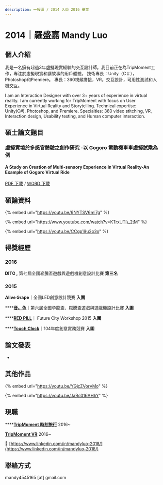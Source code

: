 ```yaml
---
description: 一般碩 / 2014 入學 2016 畢業
---
```


# 2014｜羅盛嘉 Mandy Luo

## 個人介紹

我是一名擁有超過3年虛擬現實經驗的交互設計師。我目前正在為TripMoment工作，專注於虛擬現實和講故事的用戶體驗。 技術專長：Unity（C＃），Photoshop和Premiere。 專長：360視頻拼接，VR，交互設計，可用性測試和人機交互。

I am an Interaction Designer with over 3+ years of experience in virtual reality. I am currently working for TripMoment with focus on User Experience in Virtual Reality and Storytelling. Technical expertise: Unity\(C\#\), Photoshop, and Premiere. Specialties: 360 video stitching, VR, Interaction design, Usability testing, and Human computer interaction.

## 碩士論文題目

### 虛擬實境於多感官體驗之創作研究 -以 Gogoro 電動機⾞車虛擬試乘為例

#### A Study on Creation of Multi-sensory Experience in Virtual Reality-An Example of Gogoro Virtual Ride

[PDF 下載](https://drive.google.com/open?id=1y3mcJCeBTRVnhLtmauusgoYCiXgVknnp) / [WORD 下載](https://drive.google.com/open?id=1O547r_AQbBYfze0OtWc96QwvissY352p)

## 碩論資料

{% embed url="https://youtu.be/6NYTSV6mi7g" %}

{% embed url="https://www.youtube.com/watch?v=KTrxUTI\_2tM" %}

{% embed url="https://youtu.be/CCgp19u3o3o" %}



## 得獎經歷

### 2016 

**DITO ,** 第七屆全國崧騰盃遊戲與遊戲機創意設計比賽 **第三名**

### 2015

**Alive Grape**｜全國LED創意設計競賽 **入圍** 

\*\*\*\*[**音。色**](https://www.youtube.com/watch?v=L6_ieuHP4UI)｜第六屆全國孕龍盃、崧騰盃遊戲與遊戲機設計比賽 **入圍**

\*\*\*\*[**RED PILL**](http://www.iii.org.tw/Press/NewsDtl.aspx?nsp_sqno=1550&fm_sqno=14)｜ Future City Workshop 2015 **入圍**

\*\*\*\*[**Touch Clock**](http://taichi2016.cs.nthu.edu.tw/)｜104年度創意實務競賽 **入圍** 

## 論文發表

-

## 其他作品

{% embed url="https://youtu.be/YGjcZVorvMo" %}



{% embed url="https://youtu.be/JaBc016AHhY" %}

## 現職

\*\*\*\*[**TripMoment 時刻旅行**](https://tripmoment.com/) 2016~

[**TripMoment VR**](https://vr.tripmoment.com/) 2016~

💼 [https://www.linkedin.com/in/mandyluo-2018/](https://www.linkedin.com/in/mandyluo-2018/)

## 聯絡方式

mandy4545165 \[at\] gmail.com


